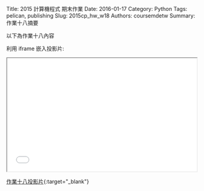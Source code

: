 Title: 2015 計算機程式 期末作業
Date: 2016-01-17
Category: Python
Tags: pelican, publishing
Slug: 2015cp_hw_w18
Authors: coursemdetw
Summary: 作業十八摘要

以下為作業十八內容

利用 iframe 嵌入投影片:

<iframe src="40423229_cp_w18_p.html" width="500" height="300"></iframe>

[作業十八投影片](40423229_cp_w18_p.html){:target="_blank"}

